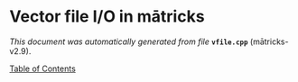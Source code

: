 
# Vector file I/O in mātricks
_This document was automatically generated from file_ **`vfile.cpp`** (mātricks-v2.9).


[Table of Contents](README.md)
